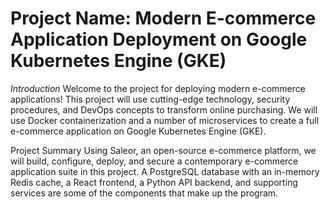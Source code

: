 # Project Name: Modern E-commerce Application Deployment on Google Kubernetes Engine (GKE)

*Introduction*
Welcome to the project for deploying modern e-commerce applications! This project will use cutting-edge technology, security procedures, and DevOps concepts to transform online purchasing. We will use Docker containerization and a number of microservices to create a full e-commerce application on Google Kubernetes Engine (GKE).

Project Summary
Using Saleor, an open-source e-commerce platform, we will build, configure, deploy, and secure a contemporary e-commerce application suite in this project. A PostgreSQL database with an in-memory Redis cache, a React frontend, a Python API backend, and supporting services are some of the components that make up the program.
